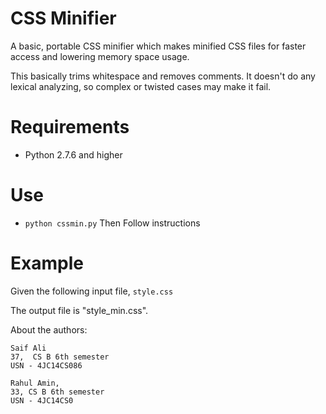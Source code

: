 CSS Minifier
==========

A basic, portable CSS minifier which makes minified CSS files for faster access and lowering memory space usage.

This basically trims whitespace and removes comments. It doesn't do any lexical analyzing, so complex or twisted cases may make it fail.


Requirements
============

- Python 2.7.6 and higher


Use
===

- `python cssmin.py`
Then Follow instructions


Example
=======

Given the following input file, `style.css`

The output file is "style_min.css".


About the authors:

    Saif Ali
    37,  CS B 6th semester
    USN - 4JC14CS086

    Rahul Amin,
    33, CS B 6th semester
    USN - 4JC14CS0